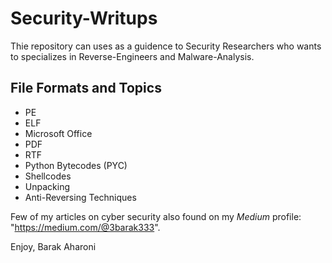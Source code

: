 # Security-Writups
Thie repository can uses as a guidence to Security Researchers who wants to specializes in Reverse-Engineers and Malware-Analysis.

## File Formats and Topics 
* PE
* ELF
* Microsoft Office
* PDF
* RTF
* Python Bytecodes (PYC)
* Shellcodes
* Unpacking
* Anti-Reversing Techniques




Few of my articles on cyber security also found on my *Medium* profile: "https://medium.com/@3barak333".

Enjoy,
Barak Aharoni

